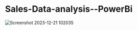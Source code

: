 # Sales-Data-analysis--PowerBi

![Screenshot 2023-12-21 102035](https://github.com/rajmangesh/Sales-Data-analysis--PowerBi/assets/95671470/446993c4-6187-4881-afc9-3acebb27773b)

